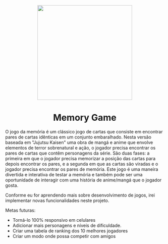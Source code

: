 <div align="center">
<img src="https://user-images.githubusercontent.com/87157751/236595532-a51795d8-5ebf-4357-8b3c-b7705504bc6c.png" width="300px"/><h1>Memory Game</h1>
</div>

O jogo da memória é um clássico jogo de cartas que consiste em encontrar pares de cartas idênticas em um conjunto embaralhado. Nesta versão baseada em "Jujutsu Kaisen" uma obra de mangá e anime que envolve elementos de terror sobrenatural e ação, o jogador precisa encontrar os pares de cartas que contêm personagens da série. São duas fases: a primeira em que o jogador precisa memorizar a posição das cartas para depois encontrar os pares, e a segunda em que as cartas são viradas e o jogador precisa encontrar os pares de memória. Este jogo é uma maneira divertida e interativa de testar a memória e também pode ser uma oportunidade de interagir com uma história de anime/mangá que o jogador gosta.

<p>Conforme eu for aprendendo mais sobre desenvolvimento de jogos, irei implementar novas funcionalidades neste projeto.</p>
<p>Metas futuras:</p>
<ul>
  <li>Torná-lo 100% responsivo em celulares</li>
  <li>Adicionar mais personagens e níveis de dificuldade.</li>
  <li>Criar uma tabela de ranking dos 10 melhores jogadores</li>
  <li>Criar um modo onde possa competir com amigos</li>
</ul>
